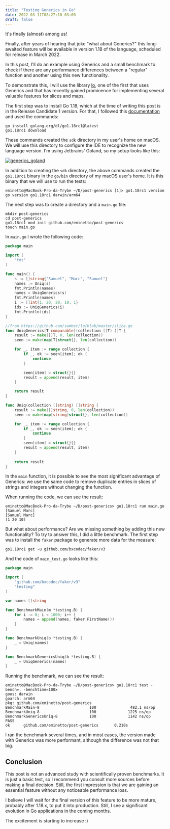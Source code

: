 ```yaml
---
title: "Testing Generics in Go"
date: 2022-03-11T08:27:10-03:00
draft: false
---
```

It's finally (almost) among us! 

Finally, after years of hearing that joke "what about Generics?" this long-awaited feature will be available in version 1.18 of the language, scheduled for release in March 2022.

In this post, I'll do an example using Generics and a small benchmark to check if there are any performance differences between a "regular" function and another using this new functionality.

To demonstrate this, I will use the library [lo](https://github.com/samber/lo), one of the first that uses Generics and that has recently gained prominence for implementing several valuable features for slices and maps. 

The first step was to install Go 1.18, which at the time of writing this post is in the Release Candidate 1 version. For that, I followed this [documentation](https://groups.google.com/g/golang-announce/c/QHL1fTc352o/m/5sE6moURBwAJ?pli=1) and used the commands:


```
go install golang.org/dl/go1.18rc1@latest
go1.18rc1 download
```


These commands created the `sdk` directory in my user's home on macOS. We will use this directory to configure the IDE to recognize the new language version. I'm using Jetbrains' Goland, so my setup looks like this:

[![generics_goland](/images/posts/generics_goland.png)](/images/posts/generics_goland.png)

In addition to creating the `sdk` directory, the above commands created the `go1.18rc1` binary in the `go/bin` directory of my macOS user's home. It is this binary that we will use to run the tests:


```
eminetto@MacBook-Pro-da-Trybe ~/D/post-generics [1]> go1.18rc1 version
go version go1.18rc1 darwin/arm64
```

The next step was to create a directory and a `main.go` file:

```
mkdir post-generics
cd post-generics
go1.18rc1 mod init github.com/eminetto/post-generics
touch main.go
```

In `main.go` I wrote the following code:


```go
package main

import (
	"fmt"
)

func main() {
	s := []string{"Samuel", "Marc", "Samuel"}
	names := Uniq(s)
	fmt.Println(names)
	names = UniqGenerics(s)
	fmt.Println(names)
	i := []int{1, 20, 20, 10, 1}
	ids := UniqGenerics(i)
	fmt.Println(ids)
}

//from https://github.com/samber/lo/blob/master/slice.go
func UniqGenerics[T comparable](collection []T) []T {
	result := make([]T, 0, len(collection))
	seen := make(map[T]struct{}, len(collection))

	for _, item := range collection {
		if _, ok := seen[item]; ok {
			continue
		}

		seen[item] = struct{}{}
		result = append(result, item)
	}

	return result
}

func Uniq(collection []string) []string {
	result := make([]string, 0, len(collection))
	seen := make(map[string]struct{}, len(collection))

	for _, item := range collection {
		if _, ok := seen[item]; ok {
			continue
		}
		seen[item] = struct{}{}
		result = append(result, item)
	}
	
	return result
}


```

In the `main` function, it is possible to see the most significant advantage of Generics: we use the same code to remove duplicate entries in slices of strings and integers without changing the function.

When running the code, we can see the result:

```
eminetto@MacBook-Pro-da-Trybe ~/D/post-generics> go1.18rc1 run main.go
[Samuel Marc]
[Samuel Marc]
[1 20 10]
```

But what about performance? Are we missing something by adding this new functionality? To try to answer this, I did a little benchmark. The first step was to install the `faker` package to generate more data for the measure:

```
go1.18rc1 get -u github.com/bxcodec/faker/v3
```

And the code of `main_test.go` looks like this:

```go
package main

import (
	"github.com/bxcodec/faker/v3"
	"testing"
)

var names []string

func BenchmarkMain(m *testing.B) {
	for i := 0; i < 1000; i++ {
		names = append(names, faker.FirstName())
	}
}

func BenchmarkUniq(b *testing.B) {
	_ = Uniq(names)
}

func BenchmarkGenericsUniq(b *testing.B) {
	_ = UniqGenerics(names)
}
```

Running the benchmark, we can see the result:

```
eminetto@MacBook-Pro-da-Trybe ~/D/post-generics> go1.18rc1 test -bench=. -benchtime=100x
goos: darwin
goarch: arm64
pkg: github.com/eminetto/post-generics
BenchmarkMain-8                      100               482.1 ns/op
BenchmarkUniq-8                      100              1225 ns/op
BenchmarkGenericsUniq-8              100              1142 ns/op
PASS
ok      github.com/eminetto/post-generics       0.210s
```

I ran the benchmark several times, and in most cases, the version made with Generics was more performant, although the difference was not that big.

## Conclusion

This post is not an advanced study with scientifically proven benchmarks. It is just a basic test, so I recommend you consult more sources before making a final decision. Still, the first impression is that we are gaining an essential feature without any noticeable performance loss.

I believe I will wait for the final version of this feature to be more mature, probably after 1.18.x, to put it into production. Still, I see a significant evolution in Go applications in the coming months. 

The excitement is starting to increase :)